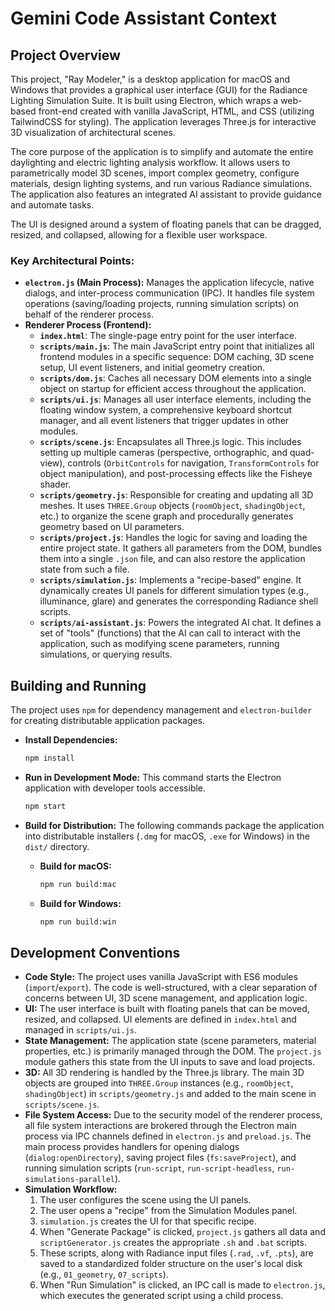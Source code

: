 # Gemini Code Assistant Context

## Project Overview

This project, "Ray Modeler," is a desktop application for macOS and Windows that provides a graphical user interface (GUI) for the Radiance Lighting Simulation Suite. It is built using Electron, which wraps a web-based front-end created with vanilla JavaScript, HTML, and CSS (utilizing TailwindCSS for styling). The application leverages Three.js for interactive 3D visualization of architectural scenes.

The core purpose of the application is to simplify and automate the entire daylighting and electric lighting analysis workflow. It allows users to parametrically model 3D scenes, import complex geometry, configure materials, design lighting systems, and run various Radiance simulations. The application also features an integrated AI assistant to provide guidance and automate tasks.

The UI is designed around a system of floating panels that can be dragged, resized, and collapsed, allowing for a flexible user workspace.

### Key Architectural Points:

*   **`electron.js` (Main Process):** Manages the application lifecycle, native dialogs, and inter-process communication (IPC). It handles file system operations (saving/loading projects, running simulation scripts) on behalf of the renderer process.
*   **Renderer Process (Frontend):**
    *   **`index.html`**: The single-page entry point for the user interface.
    *   **`scripts/main.js`**: The main JavaScript entry point that initializes all frontend modules in a specific sequence: DOM caching, 3D scene setup, UI event listeners, and initial geometry creation.
    *   **`scripts/dom.js`**: Caches all necessary DOM elements into a single object on startup for efficient access throughout the application.
    *   **`scripts/ui.js`**: Manages all user interface elements, including the floating window system, a comprehensive keyboard shortcut manager, and all event listeners that trigger updates in other modules.
    *   **`scripts/scene.js`**: Encapsulates all Three.js logic. This includes setting up multiple cameras (perspective, orthographic, and quad-view), controls (`OrbitControls` for navigation, `TransformControls` for object manipulation), and post-processing effects like the Fisheye shader.
    *   **`scripts/geometry.js`**: Responsible for creating and updating all 3D meshes. It uses `THREE.Group` objects (`roomObject`, `shadingObject`, etc.) to organize the scene graph and procedurally generates geometry based on UI parameters.
    *   **`scripts/project.js`**: Handles the logic for saving and loading the entire project state. It gathers all parameters from the DOM, bundles them into a single `.json` file, and can also restore the application state from such a file.
    *   **`scripts/simulation.js`**: Implements a "recipe-based" engine. It dynamically creates UI panels for different simulation types (e.g., illuminance, glare) and generates the corresponding Radiance shell scripts.
    *   **`scripts/ai-assistant.js`**: Powers the integrated AI chat. It defines a set of "tools" (functions) that the AI can call to interact with the application, such as modifying scene parameters, running simulations, or querying results.

## Building and Running

The project uses `npm` for dependency management and `electron-builder` for creating distributable application packages.

*   **Install Dependencies:**
    ```bash
    npm install
    ```

*   **Run in Development Mode:**
    This command starts the Electron application with developer tools accessible.
    ```bash
    npm start
    ```

*   **Build for Distribution:**
    The following commands package the application into distributable installers (`.dmg` for macOS, `.exe` for Windows) in the `dist/` directory.
    *   **Build for macOS:**
        ```bash
        npm run build:mac
        ```
    *   **Build for Windows:**
        ```bash
        npm run build:win
        ```

## Development Conventions

*   **Code Style:** The project uses vanilla JavaScript with ES6 modules (`import`/`export`). The code is well-structured, with a clear separation of concerns between UI, 3D scene management, and application logic.
*   **UI:** The user interface is built with floating panels that can be moved, resized, and collapsed. UI elements are defined in `index.html` and managed in `scripts/ui.js`.
*   **State Management:** The application state (scene parameters, material properties, etc.) is primarily managed through the DOM. The `project.js` module gathers this state from the UI inputs to save and load projects.
*   **3D:** All 3D rendering is handled by the Three.js library. The main 3D objects are grouped into `THREE.Group` instances (e.g., `roomObject`, `shadingObject`) in `scripts/geometry.js` and added to the main scene in `scripts/scene.js`.
*   **File System Access:** Due to the security model of the renderer process, all file system interactions are brokered through the Electron main process via IPC channels defined in `electron.js` and `preload.js`. The main process provides handlers for opening dialogs (`dialog:openDirectory`), saving project files (`fs:saveProject`), and running simulation scripts (`run-script`, `run-script-headless`, `run-simulations-parallel`).
*   **Simulation Workflow:**
    1.  The user configures the scene using the UI panels.
    2.  The user opens a "recipe" from the Simulation Modules panel.
    3.  `simulation.js` creates the UI for that specific recipe.
    4.  When "Generate Package" is clicked, `project.js` gathers all data and `scriptGenerator.js` creates the appropriate `.sh` and `.bat` scripts.
    5.  These scripts, along with Radiance input files (`.rad`, `.vf`, `.pts`), are saved to a standardized folder structure on the user's local disk (e.g., `01_geometry`, `07_scripts`).
    6.  When "Run Simulation" is clicked, an IPC call is made to `electron.js`, which executes the generated script using a child process.
